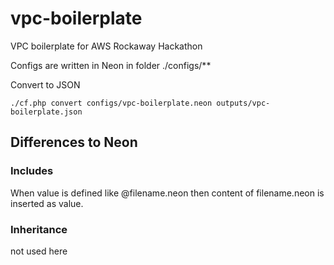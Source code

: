 # vpc-boilerplate
VPC boilerplate for AWS Rockaway Hackathon

Configs are written in Neon in folder ./configs/**

Convert to JSON
```
./cf.php convert configs/vpc-boilerplate.neon outputs/vpc-boilerplate.json
```

## Differences to Neon

### Includes
When value is defined like @filename.neon then content of filename.neon is inserted as value.

### Inheritance
not used here
